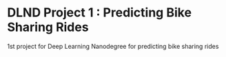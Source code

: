 # DLND Project 1 : Predicting Bike Sharing Rides
1st project for Deep Learning Nanodegree for predicting bike sharing rides
